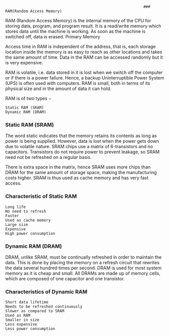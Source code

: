                   
                                                                 ### RAM(Random Access Memory)
 
RAM (Random Access Memory) is the internal memory of the CPU for storing data, program, and program result. It is a read/write memory which stores data until the machine is working. As soon as the machine is switched off, data is erased.
Primary Memory

Access time in RAM is independent of the address, that is, each storage location inside the memory is as easy to reach as other locations and takes the same amount of time. Data in the RAM can be accessed randomly but it is very expensive.

RAM is volatile, i.e. data stored in it is lost when we switch off the computer or if there is a power failure. Hence, a backup Uninterruptible Power System (UPS) is often used with computers. RAM is small, both in terms of its physical size and in the amount of data it can hold.

RAM is of two types −

    Static RAM (SRAM)
    Dynamic RAM (DRAM)


### Static RAM (SRAM) 

The word static indicates that the memory retains its contents as long as power is being supplied. However, data is lost when the power gets down due to volatile nature. SRAM chips use a matrix of 6-transistors and no capacitors. Transistors do not require power to prevent leakage, so SRAM need not be refreshed on a regular basis.

There is extra space in the matrix, hence SRAM uses more chips than DRAM for the same amount of storage space, making the manufacturing costs higher. SRAM is thus used as cache memory and has very fast access.

### Characteristic of Static RAM


    Long life
    No need to refresh
    Faster
    Used as cache memory
    Large size
    Expensive
    High power consumption

### Dynamic RAM (DRAM)

DRAM, unlike SRAM, must be continually refreshed in order to maintain the data. This is done by placing the memory on a refresh circuit that rewrites the data several hundred times per second. DRAM is used for most system memory as it is cheap and small. All DRAMs are made up of memory cells, which are composed of one capacitor and one transistor.

### Characteristics of Dynamic RAM


    Short data lifetime
    Needs to be refreshed continuously
    Slower as compared to SRAM
    Used as RAM
    Smaller in size
    Less expensive
    Less power consumption

 




































